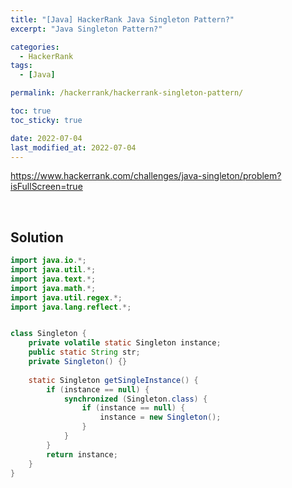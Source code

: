 ```yaml
---
title: "[Java] HackerRank Java Singleton Pattern?"
excerpt: "Java Singleton Pattern?"

categories:
  - HackerRank
tags:
  - [Java]

permalink: /hackerrank/hackerrank-singleton-pattern/

toc: true
toc_sticky: true

date: 2022-07-04
last_modified_at: 2022-07-04
---
```


<https://www.hackerrank.com/challenges/java-singleton/problem?isFullScreen=true>

<br>

## Solution

```java
import java.io.*;
import java.util.*;
import java.text.*;
import java.math.*;
import java.util.regex.*;
import java.lang.reflect.*;


class Singleton {
    private volatile static Singleton instance;
    public static String str;
    private Singleton() {}
    
    static Singleton getSingleInstance() {
        if (instance == null) {
            synchronized (Singleton.class) {
                if (instance == null) {
                    instance = new Singleton();
                }
            }
        }
        return instance;
    }
}
```